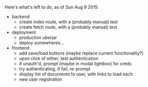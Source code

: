 Here's what's left to do, as of Sun Aug 9 2015:

- backend
  - create index route, with a (probably manual) test
  - create fetch route, with a (probably manual) test
- deployment
  - production uberjar
  - deploy somewheres...
- frontend
  - add save/load buttons (maybe replace current functionality?)
  - upon click of either, test authentication
  - if unauth'd, prompt (maybe in modal lightbox) for creds
  - try authenticating, if fail, re-prompt
  - display list of documents to user, with links to load each
  - new user registration

